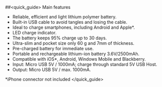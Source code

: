 ##<quick_guide> Main features
- Reliable, efficient and light lithium polymer battery.
- Built-in USB cable to avoid tangles and losing the cable.
- Ideal to charge smartphones, including Android and Apple*.
- LED charge indicator.
- The battery keeps 95% charge up to 30 days.
- Ultra-slim and pocket size only 60 g and 7mm of thickness.
- Pre-charged battery for immediate use.
- Portable and rechargeable lithium-ion battery 3.6V/2500mAh.
- Compatible with  iOS*, Android, Windows Mobile and Blackberry.
- Input: Micro USB 5V / 1000mA; charge through standard 5V USB Host.
- Output: Micro USB 5V / max. 1000mA.

*iPhone connector not included
</quick_guide>
